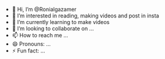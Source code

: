 - 👋 Hi, I’m @Ronialgazamer
- 👀 I’m interested in reading, making videos and post in insta
- 🌱 I’m currently learning to make videos
- 💞️ I’m looking to collaborate on ...
- 📫 How to reach me ...
- 😄 Pronouns: ...
- ⚡ Fun fact: ...

<!---
Ronialgazamer/Ronialgazamer is a ✨ special ✨ repository because its `README.md` (this file) appears on your GitHub profile.
You can click the Preview link to take a look at your changes.
--->
